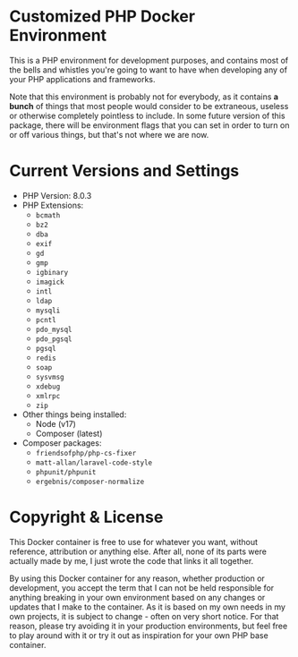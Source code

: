 # Customized PHP Docker Environment

This is a PHP environment for development purposes, and contains most of the bells and whistles you're going to want to have when developing any of your PHP applications and frameworks.

Note that this environment is probably not for everybody, as it contains **a bunch** of things that most people would consider to be extraneous, useless or otherwise completely pointless to include. In some future version of this package, there will be environment flags that you can set in order to turn on or off various things, but that's not where we are now.

# Current Versions and Settings

- PHP Version: 8.0.3
- PHP Extensions:
  - `bcmath`
  - `bz2`
  - `dba`
  - `exif`
  - `gd`
  - `gmp`
  - `igbinary`
  - `imagick`
  - `intl`
  - `ldap`
  - `mysqli`
  - `pcntl`
  - `pdo_mysql`
  - `pdo_pgsql`
  - `pgsql`
  - `redis`
  - `soap`
  - `sysvmsg`
  - `xdebug`
  - `xmlrpc`
  - `zip`
- Other things being installed:
  - Node (v17)
  - Composer (latest)
- Composer packages:
  - `friendsofphp/php-cs-fixer`
  - `matt-allan/laravel-code-style`
  - `phpunit/phpunit`
  - `ergebnis/composer-normalize`

# Copyright & License

This Docker container is free to use for whatever you want, without reference,
attribution or anything else. After all, none of its parts were actually made
by me, I just wrote the code that links it all together.

By using this Docker container for any reason, whether production or development,
you accept the term that I can not be held responsible for anything breaking in 
your own environment based on any changes or updates that I make to the container.
As it is based on my own needs in my own projects, it is subject to change - often
on very short notice. For that reason, please try avoiding it in your production
environments, but feel free to play around with it or try it out as inspiration
for your own PHP base container.


